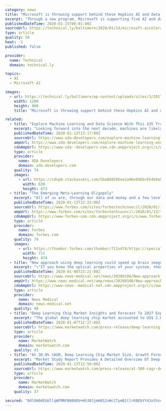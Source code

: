 ```yaml
---
category: news
title: "Microsoft is throwing support behind these Hopkins AI and data science startups"
excerpt: "Through a new program, Microsoft is supporting five AI and data science startups founded in Johns Hopkins‘ FastForward program. The teams are the first to receive Microsoft acceleration awards. It’s a way that the storied tech company is working with new ventures, and is doing so with a Baltimore-based university. “Johns Hopkins has a ..."
publishedDateTime: 2020-01-15T00:01:00Z
sourceUrl: https://technical.ly/baltimore/2020/01/14/microsoft-acceleration-awards-grants-hopkins-artificial-intelligence-data-science-startups/
type: article
quality: 50
heat: -1
published: false

provider:
  name: Technical
  domain: technical.ly

topics:
  - AI
  - Microsoft AI

images:
  - url: https://technical.ly/baltimore/wp-content/uploads/sites/3/2017/05/ff1812.jpg
    width: 1200
    height: 900
    title: "Microsoft is throwing support behind these Hopkins AI and data science startups"

related:
  - title: "Explore Machine Learning and Data Science With This $35 Training Bundle"
    excerpt: "Looking forward into the next decade, machines are likely to become much smarter. In the meantime, they need to start learning by analyzing vast amounts of data. The Machine Learning & Data Science Certification Training Bundle helps you explore this exciting field, with eight in-depth courses. You even learn how to build your own intelligent apps."
    publishedDateTime: 2020-01-13T13:17:00Z
    sourceUrl: https://www.xda-developers.com/explore-machine-learning-and-data-science-with-this-35-training-bundle/
    ampUrl: https://www.xda-developers.com/explore-machine-learning-and-data-science-with-this-35-training-bundle/amp/
    cdnAmpUrl: https://www-xda--developers-com.cdn.ampproject.org/c/s/www.xda-developers.com/explore-machine-learning-and-data-science-with-this-35-training-bundle/amp/
    type: article
    provider:
      name: XDA Developers
      domain: xda-developers.com
    quality: 74
    images:
      - url: https://cdnp0.stackassets.com/5ba888586ee1a96e846bc654b9a0a8c6da713ad9/store/7b6b3231a4694dfd6099b7db365850910b12b892bbcf9d6098196ba944cb/sale_17701_primary_image.jpg
        width: 630
        height: 473
  - title: "The Emerging Meta-Learning Oligopoly"
    excerpt: "All of us are, through our data and money and a few levels of indirection, helping provide the education that will transition today's narrow AIs to tomorrow's artificial general intelligence."
    publishedDateTime: 2020-01-13T12:23:00Z
    sourceUrl: https://www.forbes.com/sites/forbestechcouncil/2020/01/13/the-emerging-meta-learning-oligopoly/
    ampUrl: https://www.forbes.com/sites/forbestechcouncil/2020/01/13/the-emerging-meta-learning-oligopoly/amp/
    cdnAmpUrl: https://www-forbes-com.cdn.ampproject.org/c/s/www.forbes.com/sites/forbestechcouncil/2020/01/13/the-emerging-meta-learning-oligopoly/amp/
    type: article
    provider:
      name: Forbes
      domain: forbes.com
    quality: 74
    images:
      - url: https://thumbor.forbes.com/thumbor/711x474/https://specials-images.forbesimg.com/dam/imageserve/1195656750/960x0.jpg?fit=scale
        width: 711
        height: 474
  - title: "New approach using deep learning could speed up brain image microscopy by 16 times"
    excerpt: "\"If you know the optical properties of your system, then you can deblur your images and get twice the resolution of the original,\" he explained. They believed that deep learning -- a form of machine-learning that uses multiple layers of analysis to progressively extract higher level features from raw input -- could be very useful for increasing ..."
    publishedDateTime: 2020-01-08T23:21:00Z
    sourceUrl: https://www.news-medical.net/news/20200108/New-approach-using-deep-learning-could-speed-up-brain-image-microscopy-by-16-times.aspx
    ampUrl: https://www.news-medical.net/amp/news/20200108/New-approach-using-deep-learning-could-speed-up-brain-image-microscopy-by-16-times.aspx
    cdnAmpUrl: https://www-news--medical-net.cdn.ampproject.org/c/s/www.news-medical.net/amp/news/20200108/New-approach-using-deep-learning-could-speed-up-brain-image-microscopy-by-16-times.aspx
    type: article
    provider:
      name: News Medical
      domain: news-medical.net
    quality: 48
  - title: "Deep Learning Chip Market Insights and Forecast To 2027 Explored In Latest Research"
    excerpt: "The global deep learning chip market accounted to US$ 2.04 Bn in 2018 and is expected to grow at a CAGR of 30.0% during the forecast period 2019 - 2027, to account to US$ 21.31 Bn by 2027. With the availability of an enormous amount of data and vast scalability of cloud-based compute power,"
    publishedDateTime: 2020-01-07T12:27:00Z
    sourceUrl: https://www.marketwatch.com/press-release/deep-learning-chip-market-insights-and-forecast-to-2027-explored-in-latest-research-2020-01-07
    type: article
    provider:
      name: MarketWatch
      domain: marketwatch.com
    quality: 43
  - title: "At 30.0% CAGR, Deep Learning Chip Market Size, Growth Forecast will reach 21.31 Bn USD by 2027"
    excerpt: "Market Study Report Provides A Detailed Overview Of Deep Learning Chip Market With Respect To The Pivotal Drivers Influencing The Revenue Graph Of This Business Sphere. The Current Trends Of Deep Learning Chip Market In Conjunction With The Geographical Landscape,"
    publishedDateTime: 2020-01-13T12:50:00Z
    sourceUrl: https://www.marketwatch.com/press-release/at-300-cagr-deep-learning-chip-market-size-growth-forecast-will-reach-2131-bn-usd-by-2027-2020-01-13
    type: article
    provider:
      name: MarketWatch
      domain: marketwatch.com
    quality: 37

secured: "8dlOH0dEGUllqWFMRFB6BUOU+Hh38JjmH8S2vWc1TymB1tlrKBEbYY4JothscsdGQDDSr0RiSzOwdqBUdRnAaZfmjCXGT0lgiyP7cgxboyp5WScOXQT76G2o8fVFQ8C4vp3iJ6XQCkx6sY6wdOCDEYZiEddwOsYbe/zNPM4jtQ4bSHYUVSjLEt2pxO9WwbnydV36OxrvEiEEKQKfaDx4/fymEvEW5eh4PPza1cF/UwO8aEr21EqMLZPXciSmGL10oibW69PWdXjdNT3Q4EF55fFPeDN+S3bccEWFrKXV8zzDa5d5M7UbzxQc9rvbiepBVWQpt/vpaaYJ5yypImoGQ+Hq2Uieewmj6IdtZaevahJR6DwQmcB8pLY9zuzoJlCzm1Ox2MPY094rPweHVJWeANRV0gM1UX5vCa7QaNd2jg4+pLc/fVTZi14cpqTQTV2AUF5xlLJNqcYaY0OQ5wEQNw==;qh3CWGfNvSpsQu5zhI4hvQ=="
---
```


